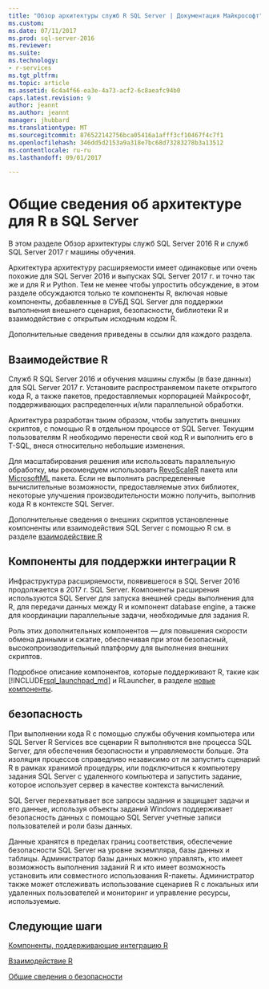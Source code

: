 ```yaml
---
title: "Обзор архитектуры служб R SQL Server | Документация Майкрософт"
ms.custom: 
ms.date: 07/11/2017
ms.prod: sql-server-2016
ms.reviewer: 
ms.suite: 
ms.technology:
- r-services
ms.tgt_pltfrm: 
ms.topic: article
ms.assetid: 6c4a4f66-ea3e-4a73-acf2-6c8aeafc94b0
caps.latest.revision: 9
author: jeannt
ms.author: jeannt
manager: jhubbard
ms.translationtype: MT
ms.sourcegitcommit: 876522142756bca05416a1afff3cf10467f4c7f1
ms.openlocfilehash: 346dd5d2153a9a318e7bc68d73283278b3a13512
ms.contentlocale: ru-ru
ms.lasthandoff: 09/01/2017

---
```

# <a name="architecture-overview-for-r-in-sql-server"></a>Общие сведения об архитектуре для R в SQL Server

В этом разделе Обзор архитектуры служб SQL Server 2016 R и служб SQL Server 2017 г машины обучения.

Архитектура архитектуру расширяемости имеет одинаковые или очень похожие для SQL Server 2016 и выпусках SQL Server 2017 г. и точно так же и для R и Python. Тем не менее чтобы упростить обсуждение, в этом разделе обсуждаются только те компоненты R, включая новые компоненты, добавленные в СУБД SQL Server для поддержки выполнения внешнего сценария, безопасности, библиотеки R и взаимодействие с открытым исходным кодом R.

Дополнительные сведения приведены в ссылки для каждого раздела.

## <a name="r-interoperability"></a>Взаимодействие R

Служб R SQL Server 2016 и обучения машины службы (в базе данных) для SQL Server 2017 г. Установите распространяемом пакете открытого кода R, а также пакетов, предоставляемых корпорацией Майкрософт, поддерживающих распределенных и/или параллельной обработки.

Архитектура разработан таким образом, чтобы запустить внешних скриптов, с помощью R в отдельном процессе от SQL Server. Текущим пользователям R необходимо перенести свой код R и выполнить его в T-SQL, внеся относительно небольшие изменения.

Для масштабирования решения или использовать параллельную обработку, мы рекомендуем использовать [RevoScaleR](https://docs.microsoft.com/r-server/r-reference/revoscaler/revoscaler) пакета или [MicrosoftML](https://docs.microsoft.com/r-server/r-reference/microsoftml/microsoftml-package) пакета. Если не выполнить распределенные вычислительные возможности, предоставляемые этих библиотек, некоторые улучшения производительности можно получить, выполнив кода R в контексте SQL Server.

Дополнительные сведения о внешних скриптов установленные компоненты или взаимодействия SQL Server с помощью R см. в разделе [взаимодействие R](../../advanced-analytics/r/r-interoperability-in-sql-server.md)

## <a name="components-to-support-r-integration"></a>Компоненты для поддержки интеграции R

Инфраструктура расширяемости, появившегося в SQL Server 2016 продолжается в 2017 г. SQL Server. Компоненты расширения используются SQL Server для запуска внешней среды выполнения для R, для передачи данных между R и компонент database engine, а также для координации параллельные задачи, необходимые для задания R.

Роль этих дополнительных компонентов — для повышения скорости обмена данными и сжатие, обеспечивая при этом безопасный, высокопроизводительный платформу для выполнения внешних скриптов.

Подробное описание компонентов, которые поддерживают R, такие как [!INCLUDE[rsql_launchpad_md](../../includes/rsql-launchpad-md.md)] и RLauncher, в разделе [новые компоненты](../../advanced-analytics/r/new-components-in-sql-server-to-support-r.md).

## <a name="security"></a>безопасность

При выполнении кода R с помощью службы обучения компьютера или SQL Server R Services все сценарии R выполняются вне процесса SQL Server, для обеспечения безопасности и управляемости больше. Эта изоляция процессов справедливо независимо от ли запустить сценарий R в рамках хранимой процедуры, или подключиться к компьютеру задания SQL Server с удаленного компьютера и запустить задание, которое использует сервер в качестве контекста вычислений.

SQL Server перехватывает все запросы задания и защищает задачи и его данные, используя объекты заданий Windows поддерживает безопасность данных с помощью SQL Server учетные записи пользователей и роли базы данных.

Данные хранятся в пределах границ соответствия, обеспечение безопасности SQL Server на уровне экземпляра, базы данных и таблицы. Администратор базы данных можно управлять, кто имеет возможность выполнения заданий R и кто имеет возможность установить или совместного использования R-пакеты. Администратор также может отслеживать использование сценариев R с локальных или удаленных пользователей и мониторинг и управление ресурсы, используемые.

## <a name="next-steps"></a>Следующие шаги

[Компоненты, поддерживающие интеграцию R](new-components-in-sql-server-to-support-r.md)

[Взаимодействие R](r-interoperability-in-sql-server.md)

[Общие сведения о безопасности](security-overview-sql-server-r.md)
